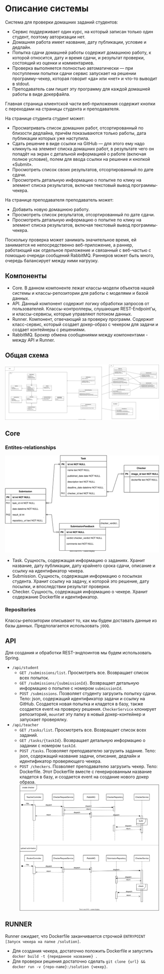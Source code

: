 # Описание системы

Система для проверки домашних заданий студентов:

* Cервис поддерживает один курс, на который записан только один студент, поэтому авторизации нет.
* Домашняя работа имеет название, дату публикации, условие и дедлайн.
* Попытка сдачи домашней работы содержит домашнюю работу, к которой относится, дату и время сдачи, и результат проверки,
  состоящий из оценки и комментариев.
* Проверка выполняется полностью автоматически — при поступлении попытки сдачи сервис запускает на решении
  программу-чекер, которая говорит «да» или «нет» и что-то выводит в stdout.
* Преподаватель сам пишет эту программу для каждой домашней работы в виде докерфайла.

Главная страница клиентской части веб-приложения содержит кнопки с переходами на страницы студента и преподавателя.

На странице студента студент может:

* Просматривать список домашних работ, отсортированный по близости дедлайна, причём показываются только работы, дата
  публикации которых уже наступила.
* Сдать решение в виде ссылки на GitHub — для этого ему надо кликнуть на элемент списка домашних работ, в результате
  чего он попадёт на экран с детальной информацией о работе (включая полное условие), полем для ввода ссылки на решение
  и кнопкой «Submit».
* Просмотреть список своих результатов, отсортированный по дате сдачи.
* Просмотреть детальную информацию о попытке по клику на элемент списка результатов, включая текстовый вывод
  программы-чекера.

На странице преподавателя преподаватель может:

* Добавить новую домашнюю работу.
* Просмотреть список результатов, отсортированный по дате сдачи.
* Просмотреть детальную информацию о попытке по клику на элемент списка результатов, включая текстовый вывод
  программы-чекера.

Поскольку проверка может занимать значительное время, ей занимается не непосредственно веб-приложение, а раннер,
работающий как отдельное приложение и связанный с веб-частью с помощью очереди сообщений RabbitMQ. Раннеров может быть
много, очередь балансирует между ними нагрузку.

## Компоненты

- Core. В данном компоненте лежат классы-модели объектов нашей системы и классы-репозитории для работы с моделями и
  базой данных.
- API. Данный компонент содержит логику обработки запросов от пользователей. Классы-контроллеры, слушающие
  REST-Endpoint'ы, и классы-сервисы, которые управляют потоком данных.
- Runner. Компонент, отвечающий за проверку программ. Содержит класс-сервис, который создает докер-образ с чекером
  для задачи и создает контейнеры с решениями.
- RabbitMQ. Брокер обмена сообщениями между компонентами - между API и Runner.

## Общая схема

![Class diagram](diagrams/img/class-diagram.drawio.svg)

## Core

### Entites-relationships

![ER diagram](diagrams/img/er-diagram.drawio.svg)

- Task. Сущность, содержащая информацию о заданиях. Хранит название, дату публикации, дату крайнего срока сдачи,
  описание и ссылку на идентификатор чекера.
- Submission. Сущность, содержащая информацию о посылках студента. Хранит ссылку на задачу, к которой это решение, дату
  посылки, и впоследствии результат проверки.
- Checker. Сущность, содержащая информацию о чекере. Хранит содержание Dockerfile и идентификатор.

### Repositories

Классы-репозитории описывают то, как мы будем доставать данные из базы данных. Предполагается использовать `jOOQ`.

## API

Для создания и обработки REST-эндпоинтов мы будем использовать Spring.

- `/api/student`
    - `GET /submissions/list`. Просмотреть все. Возвращает список всех попыток.
    - `GET /submissions/{submissionId}`. Возвращает детальную информацию о попытке с номером `submissionId`.
    - `POST /submissions`. Позволяет студенту загрузить попытку сдачи. Тело: json, содержащий идентификатор задачи и
      ссылку на GitHub.
      Создается новая попытка и кладется в базу, также создается event на проверку решения. `CheckerService` клонирует
      репозиторий, `mount`ит эту папку в новый докер-контейнер и запускает проверялку.
- `/api/teacher`
    - `GET /tasks/list`. Просмотреть все. Возвращает список всех заданий.
    - `GET /tasks/{taskId}`. Возвращает детальную информацию о задании с номером `taskId`.
    - `POST /tasks`. Позволяет преподавателю загрузить задание. Тело: json, содержащий название задачи, описание,
      дедлайн и идентификатор проверяющего чекера.
    - `POST /checkers`. Позволяет преподавателю загрузить чекер. Тело: Dockerfile. Этот
      Dockerfile вместе с генерированным название кладется в базу, и создается event на создание нового докер образа.
      ![Sequence diagram](diagrams/img/sequence-diagram.drawio.svg)

## RUNNER

Runner ожидает, что Dockerfile заканчивается строчкой `ENTRYPOINT [Запуск чекера на папке /solution]`.

- Для создания чекера, достаточно положить Dockerfile и запустить `docker build -t {переданное название} .`
- Для проверки решения достаточно сделать `git clone {url} && docker run -v {repo-name}:/solution {чекер}`.
